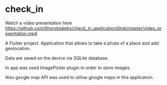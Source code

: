 # check_in

Watch a video presentation here
https://github.com/tihorskiialeks/check_in_application/blob/master/video_presentation.mp4

A Flutter project.
Application that allows to take a photo of a place and add geolocation.

Data are saved on the device via SQLite database.

In app was used ImagePicker plugin in order to store images. 

Also google map API was used to utilise google maps in this application.



